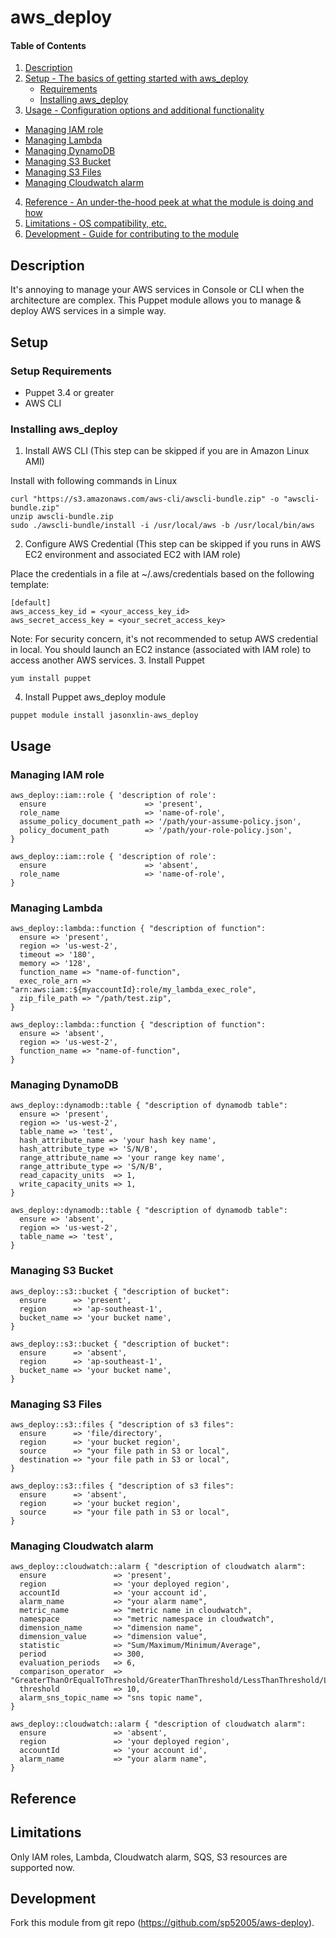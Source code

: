 # aws_deploy

#### Table of Contents

1. [Description](#description)
2. [Setup - The basics of getting started with aws_deploy](#setup)
    * [Requirements](#setup-requirements)
    * [Installing aws_deploy](#installing-aws_deploy)
3. [Usage - Configuration options and additional functionality](#usage)
  * [Managing IAM role](#managing-iam-role)
  * [Managing Lambda](#managing-lambda)
  * [Managing DynamoDB](#managing-dynamodb)
  * [Managing S3 Bucket](#managing-s3-bucket)
  * [Managing S3 Files](#managing-s3-files)
  * [Managing Cloudwatch alarm](#managing-cloudwatch-alarm)
4. [Reference - An under-the-hood peek at what the module is doing and how](#reference)
5. [Limitations - OS compatibility, etc.](#limitations)
6. [Development - Guide for contributing to the module](#development)

## Description

It's annoying to manage your AWS services in Console or CLI when the architecture are complex. 
This Puppet module allows you to manage & deploy AWS services in a simple way.

## Setup

### Setup Requirements

* Puppet 3.4 or greater
* AWS CLI

### Installing aws_deploy

1. Install AWS CLI (This step can be skipped if you are in Amazon Linux AMI)
  
  Install with following commands in Linux

  ~~~
  curl "https://s3.amazonaws.com/aws-cli/awscli-bundle.zip" -o "awscli-bundle.zip"
  unzip awscli-bundle.zip
  sudo ./awscli-bundle/install -i /usr/local/aws -b /usr/local/bin/aws
  ~~~
2. Configure AWS Credential (This step can be skipped if you runs in AWS EC2 environment and associated EC2 with IAM role)
  
  Place the credentials in a file at ~/.aws/credentials based on the following template:

  ~~~
  [default]
  aws_access_key_id = <your_access_key_id>
  aws_secret_access_key = <your_secret_access_key>
  ~~~
Note: For security concern, it's not recommended to setup AWS credential in local. 
You should launch an EC2 instance (associated with IAM role) to access another AWS services.
3. Install Puppet

  ~~~
  yum install puppet
  ~~~
  
4. Install Puppet aws_deploy module
  
  ~~~
  puppet module install jasonxlin-aws_deploy
  ~~~
  
## Usage
### Managing IAM role

~~~
aws_deploy::iam::role { 'description of role':
  ensure                      => 'present',
  role_name                   => 'name-of-role',
  assume_policy_document_path => '/path/your-assume-policy.json',
  policy_document_path        => '/path/your-role-policy.json',
}
~~~

~~~
aws_deploy::iam::role { 'description of role':
  ensure                      => 'absent',
  role_name                   => 'name-of-role',
}
~~~

### Managing Lambda

~~~
aws_deploy::lambda::function { "description of function":
  ensure => 'present',
  region => 'us-west-2',
  timeout => '180',
  memory => '128',
  function_name => "name-of-function",
  exec_role_arn => "arn:aws:iam::${myaccountId}:role/my_lambda_exec_role",
  zip_file_path => "/path/test.zip",
}
~~~

~~~
aws_deploy::lambda::function { "description of function":
  ensure => 'absent',
  region => 'us-west-2',
  function_name => "name-of-function",
}
~~~

### Managing DynamoDB

~~~
aws_deploy::dynamodb::table { "description of dynamodb table":
  ensure => 'present',
  region => 'us-west-2',
  table_name => 'test',
  hash_attribute_name => 'your hash key name',
  hash_attribute_type => 'S/N/B',
  range_attribute_name => 'your range key name',
  range_attribute_type => 'S/N/B',
  read_capacity_units  => 1,
  write_capacity_units => 1,
}
~~~

~~~
aws_deploy::dynamodb::table { "description of dynamodb table":
  ensure => 'absent',
  region => 'us-west-2',
  table_name => 'test',
}
~~~

### Managing S3 Bucket

~~~
aws_deploy::s3::bucket { "description of bucket":
  ensure      => 'present',
  region      => 'ap-southeast-1',
  bucket_name => 'your bucket name',
}
~~~

~~~
aws_deploy::s3::bucket { "description of bucket":
  ensure      => 'absent',
  region      => 'ap-southeast-1',
  bucket_name => 'your bucket name',
}
~~~

### Managing S3 Files
~~~
aws_deploy::s3::files { "description of s3 files":
  ensure      => 'file/directory',
  region      => 'your bucket region',
  source      => "your file path in S3 or local",
  destination => "your file path in S3 or local",
}
~~~

~~~
aws_deploy::s3::files { "description of s3 files":
  ensure      => 'absent',
  region      => 'your bucket region',
  source      => "your file path in S3 or local",
}
~~~

### Managing Cloudwatch alarm

~~~
aws_deploy::cloudwatch::alarm { "description of cloudwatch alarm":
  ensure               => 'present',
  region               => 'your deployed region',
  accountId            => 'your account id',
  alarm_name           => "your alarm name",
  metric_name          => "metric name in cloudwatch",
  namespace            => "metric namespace in cloudwatch",
  dimension_name       => "dimension name",
  dimension_value      => "dimension value",
  statistic            => "Sum/Maximum/Minimum/Average",
  period               => 300,
  evaluation_periods   => 6,
  comparison_operator  => "GreaterThanOrEqualToThreshold/GreaterThanThreshold/LessThanThreshold/LessThanOrEqualToThreshold",
  threshold            => 10,
  alarm_sns_topic_name => "sns topic name",
}
~~~

~~~
aws_deploy::cloudwatch::alarm { "description of cloudwatch alarm":
  ensure               => 'absent',
  region               => 'your deployed region',
  accountId            => 'your account id',
  alarm_name           => "your alarm name",
}
~~~

## Reference


## Limitations
Only IAM roles, Lambda, Cloudwatch alarm, SQS, S3 resources are supported now.

## Development

Fork this module from git repo (https://github.com/sp52005/aws-deploy).
